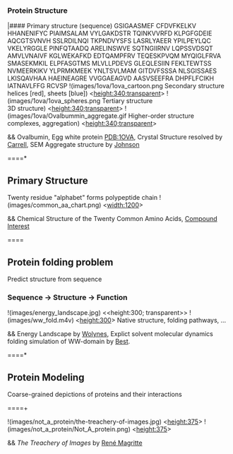### Protein Structure

|#### Primary structure    (sequence)
    GSIGAASMEF CFDVFKELKV HHANENIFYC PIAIMSALAM VYLGAKDSTR TQINKVVRFD KLPGFGDEIE AQCGTSVNVH 
    SSLRDILNQI TKPNDVYSFS LASRLYAEER YPILPEYLQC VKELYRGGLE PINFQTAADQ ARELINSWVE SQTNGIIRNV 
    LQPSSVDSQT AMVLVNAIVF KGLWEKAFKD EDTQAMPFRV TEQESKPVQM MYQIGLFRVA SMASEKMKIL ELPFASGTMS 
    MLVLLPDEVS GLEQLESIIN FEKLTEWTSS NVMEERKIKV YLPRMKMEEK YNLTSVLMAM GITDVFSSSA NLSGISSAES 
    LKISQAVHAA HAEINEAGRE VVGGAEAGVD AASVSEEFRA DHPFLFCIKH IATNAVLFFG RCVSP
!(images/1ova/1ova_cartoon.png Secondary structure<br>helices [red], sheets [blue]) <<height:340;transparent>>
!(images/1ova/1ova_spheres.png Tertiary structure<br>3D structure) <<height:340;transparent>>
!(images/1ova/Ovalbummin_aggregate.gif Higher-order structure<br>complexes, aggregation) <<height:340;transparent>>


&& Ovalbumin, Egg white protein [PDB:1OVA](http://www.rcsb.org/pdb/explore.do?structureId=1ova), Crystal Structure resolved by [Carrell](http://www.ncbi.nlm.nih.gov/pubmed/1942038?dopt=Abstract), SEM Aggregate structure by [Johnson](http://ps.oxfordjournals.org/content/60/9/2071.abstract)

====*

## Primary Structure
Twenty residue "alphabet" forms polypeptide chain
!(images/common_aa_chart.png) <<width:1200>>

&& Chemical Structure of the Twenty Common Amino Acids, [Compound Interest](http://www.compoundchem.com/2014/09/16/aminoacids/)

====
## Protein folding problem

Predict structure from sequence
### Sequence $\rightarrow$ Structure $\rightarrow$ Function

!(images/energy_landscape.jpg)  <<height:300; transparent>>
!(images/ww_fold.m4v) <<height:300>>
Native structure, folding pathways, ...

&& Energy Landscape by [Wolynes](http://rsta.royalsocietypublishing.org/content/363/1827/453), Explict solvent molecular dynamics folding simulation of WW-domain by [Best](http://pubs.acs.org/doi/abs/10.1021/jp102575b).

====*

## Protein Modeling
Coarse-grained depictions of proteins and their interactions

====+

!(images/not_a_protein/the-treachery-of-images.jpg) <<height:375>>
!(images/not_a_protein/Not_A_protein.png)           <<height:375>>

&& _The Treachery of Images_ by [René Magritte](http://en.wikipedia.org/wiki/The_Treachery_of_Images)